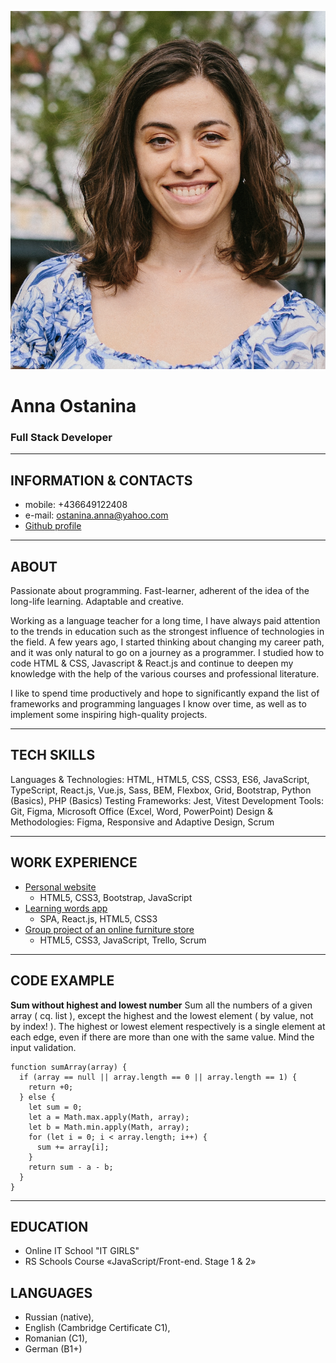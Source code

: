 ![Ostanina](./assets/images/ostanina_anna.png "Anna Ostanina")

# Anna Ostanina 
### Full Stack Developer
********* 
## INFORMATION & CONTACTS
* mobile: +436649122408
* e-mail: ostanina.anna@yahoo.com 
* [Github profile](https://github.com/taorminak)

********* 
## ABOUT

Passionate about programming. Fast-learner, adherent of the idea of the long-life learning. Adaptable and creative.

Working as a language teacher for a long time, I have always paid attention to the trends in education such as the strongest influence of technologies in the field. A few years ago, I started thinking about changing my career path, and it was only natural to go on a journey as a programmer. I studied how to code HTML & CSS, Javascript & React.js and continue to deepen my knowledge with the help of the various courses and professional literature. 

I like to spend time productively and hope to significantly expand the list of frameworks and programming languages I know over time, as well as to implement some inspiring high-quality projects.

********* 
## TECH SKILLS

Languages & Technologies: HTML, HTML5, CSS, CSS3, ES6, JavaScript, TypeScript, React.js, Vue.js, Sass, BEM, Flexbox, Grid, Bootstrap, Python (Basics), PHP (Basics)
Testing Frameworks: Jest, Vitest
Development Tools: Git, Figma, Microsoft Office (Excel, Word, PowerPoint)
Design & Methodologies: Figma, Responsive and Adaptive Design, Scrum

********* 
## WORK EXPERIENCE

* [Personal website](https://github.com/taorminak/Project-Personal-Portfolio)
    + HTML5, CSS3, Bootstrap, JavaScript
* [Learning words app](https://github.com/taorminak/my-application)
    + SPA, React.js, HTML5, CSS3
* [Group project of an online furniture store](https://github.com/taorminak/Online-Furniture-Store)
    + HTML5, CSS3, JavaScript, Trello, Scrum

********* 
## CODE EXAMPLE
**Sum without highest and lowest number** 
Sum all the numbers of a given array ( cq. list ), except the highest and the lowest element ( by value, not by index! ). The highest or lowest element respectively is a single element at each edge, even if there are more than one with the same value. Mind the input validation.
```
function sumArray(array) {
  if (array == null || array.length == 0 || array.length == 1) {
    return +0;
  } else {
    let sum = 0;
    let a = Math.max.apply(Math, array);
    let b = Math.min.apply(Math, array);
    for (let i = 0; i < array.length; i++) {
      sum += array[i];
    }
    return sum - a - b;
  }
}
```
********* 
## EDUCATION
* Online IT School "IT GIRLS" 
* RS Schools Course «JavaScript/Front-end. Stage 1 & 2» 

## LANGUAGES
* Russian (native), 
* English (Cambridge Certificate C1), 
* Romanian (C1), 
* German (B1+)
